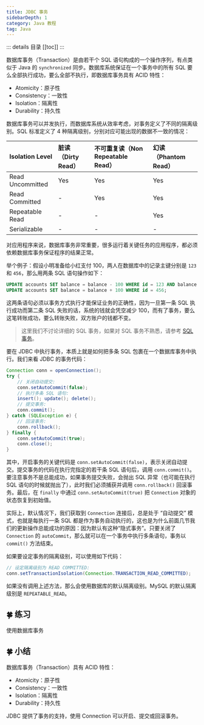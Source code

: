 ```yaml
---
title: JDBC 事务
sidebarDepth: 1
category: Java 教程
tag: Java
---
```


::: details 目录
[[toc]]
:::

数据库事务（Transaction）是由若干个 SQL 语句构成的一个操作序列，有点类似于 Java 的 `synchronized` 同步。数据库系统保证在一个事务中的所有 SQL 要么全部执行成功，要么全部不执行，即数据库事务具有 ACID 特性：

- Atomicity：原子性
- Consistency：一致性
- Isolation：隔离性
- Durability：持久性

数据库事务可以并发执行，而数据库系统从效率考虑，对事务定义了不同的隔离级别。SQL 标准定义了 4 种隔离级别，分别对应可能出现的数据不一致的情况：

| Isolation Level  | 脏读（Dirty Read） | 不可重复读（Non Repeatable Read） | 幻读（Phantom Read） |
| :--------------- | :----------------- | :-------------------------------- | :------------------- |
| Read Uncommitted | Yes                | Yes                               | Yes                  |
| Read Committed   | -                  | Yes                               | Yes                  |
| Repeatable Read  | -                  | -                                 | Yes                  |
| Serializable     | -                  | -                                 | -                    |

对应用程序来说，数据库事务非常重要，很多运行着关键任务的应用程序，都必须依赖数据库事务保证程序的结果正常。

举个例子：假设小明准备给小红支付 100，两人在数据库中的记录主键分别是 `123` 和 `456`，那么用两条 SQL 语句操作如下：

```sql
UPDATE accounts SET balance = balance - 100 WHERE id = 123 AND balance >= 100;
UPDATE accounts SET balance = balance + 100 WHERE id = 456;
```

这两条语句必须以事务方式执行才能保证业务的正确性，因为一旦第一条 SQL 执行成功而第二条 SQL 失败的话，系统的钱就会凭空减少 100，而有了事务，要么这笔转账成功，要么转账失败，双方账户的钱都不变。

> 这里我们不讨论详细的 SQL 事务，如果对 SQL 事务不熟悉，请参考 [SQL 事务]()。

要在 JDBC 中执行事务，本质上就是如何把多条 SQL 包裹在一个数据库事务中执行。我们来看 JDBC 的事务代码：

```java
Connection conn = openConnection();
try {
    // 关闭自动提交:
    conn.setAutoCommit(false);
    // 执行多条 SQL 语句:
    insert(); update(); delete();
    // 提交事务:
    conn.commit();
} catch (SQLException e) {
    // 回滚事务:
    conn.rollback();
} finally {
    conn.setAutoCommit(true);
    conn.close();
}
```

其中，开启事务的关键代码是 `conn.setAutoCommit(false)`，表示关闭自动提交。提交事务的代码在执行完指定的若干条 SQL 语句后，调用 `conn.commit()`。要注意事务不是总能成功，如果事务提交失败，会抛出 SQL 异常（也可能在执行 SQL 语句的时候就抛出了），此时我们必须捕获并调用 `conn.rollback()` 回滚事务。最后，在 `finally` 中通过 `conn.setAutoCommit(true)` 把 `Connection` 对象的状态恢复到初始值。

实际上，默认情况下，我们获取到 `Connection` 连接后，总是处于 “自动提交” 模式，也就是每执行一条 SQL 都是作为事务自动执行的，这也是为什么前面几节我们的更新操作总能成功的原因：因为默认有这种“隐式事务”。只要关闭了 `Connection` 的 `autoCommit`，那么就可以在一个事务中执行多条语句，事务以 `commit()` 方法结束。

如果要设定事务的隔离级别，可以使用如下代码：

```java
// 设定隔离级别为 READ COMMITTED:
conn.setTransactionIsolation(Connection.TRANSACTION_READ_COMMITTED);
```

如果没有调用上述方法，那么会使用数据库的默认隔离级别。MySQL 的默认隔离级别是 `REPEATABLE_READ`。

## 🍀 练习

使用数据库事务

## 🍀 小结

数据库事务（Transaction）具有 ACID 特性：

- Atomicity：原子性
- Consistency：一致性
- Isolation：隔离性
- Durability：持久性

JDBC 提供了事务的支持，使用 Connection 可以开启、提交或回滚事务。
